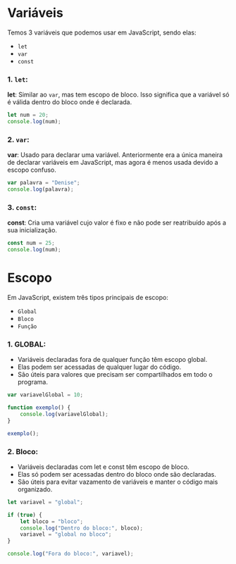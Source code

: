 # Variáveis

Temos 3 variáveis que podemos usar em JavaScript, sendo elas:

- `let`
- `var`
- `const`

### **1**. `let`:
**let**: Similar ao `var`, mas tem escopo de bloco. Isso significa que a variável só é válida dentro do bloco onde é declarada.

```javascript
let num = 20;
console.log(num);
```

### **2.** `var`:
**var**: Usado para declarar uma variável. Anteriormente era a única maneira de declarar variáveis em JavaScript, mas agora é menos usada devido a escopo confuso.

```javascript
var palavra = "Denise";
console.log(palavra);
```

### **3.** `const`:
**const**: Cria uma variável cujo valor é fixo e não pode ser reatribuído após a sua inicialização.

```javascript
const num = 25;
console.log(num);
```
# Escopo

Em JavaScript, existem três tipos principais de escopo:

- `Global`
- `Bloco`
- `Função`

### **1.** **GLOBAL:**
- Variáveis declaradas fora de qualquer função têm escopo global.
- Elas podem ser acessadas de qualquer lugar do código.
- São úteis para valores que precisam ser compartilhados em todo o programa.

```javascript
var variavelGlobal = 10;

function exemplo() {
    console.log(variavelGlobal);
}

exemplo();
```
### **2.** **Bloco:**
- Variáveis declaradas com let e const têm escopo de bloco.
- Elas só podem ser acessadas dentro do bloco onde são declaradas.
- São úteis para evitar vazamento de variáveis e manter o código mais organizado.

```javascript
let variavel = "global";

if (true) {
    let bloco = "bloco";
    console.log("Dentro do bloco:", bloco); 
    variavel = "global no bloco"; 
}

console.log("Fora do bloco:", variavel);
```